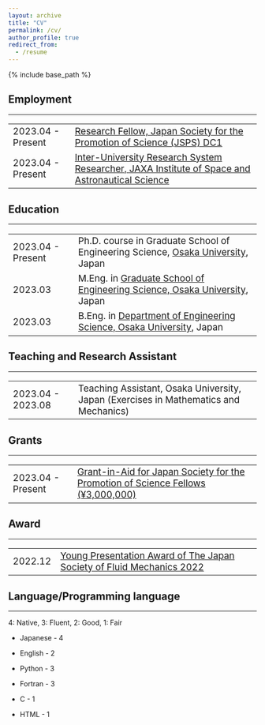 ```yaml
---
layout: archive
title: "CV"
permalink: /cv/
author_profile: true
redirect_from:
  - /resume
---
```


{% include base_path %}

## Employment
----
<table style="border:none;font-size: 14pt;cellspacing=0">
    <tr style="border:none;">
        <td style="border:none;">2023.04 - Present</td><td style="border:none;"><a href="https://www.jsps.go.jp/english/e-pd/">Research Fellow, Japan Society for the Promotion of Science (JSPS) DC1</a></td>
    </tr>
    <tr style="border:none;">
        <td style="border:none;">2023.04 - Present</td><td style="border:none;"><a href="https://www.isas.jaxa.jp/en/researchers/inter-university/">Inter-University Research System Researcher, JAXA Institute of Space and Astronautical Science</a></td>
    </tr>
</table>

## Education
----
<table style="border:none;font-size: 14pt;cellspacing=0">
    <tr style="border:none;">
        <td style="border:none;">2023.04 - Present</td><td style="border:none;">Ph.D. course in Graduate School of Engineering Science, <a href="https://www.es.osaka-u.ac.jp/en/">Osaka University</a>, Japan</td>
    </tr>
    <tr style="border:none;">
        <td style="border:none;">2023.03</td><td style="border:none;">M.Eng. in <a href="https://www.es.osaka-u.ac.jp/en/">Graduate School of Engineering Science, Osaka University</a>, Japan</td>
    </tr>
    <tr style="border:none;">
        <td style="border:none;">2023.03</td><td style="border:none;">B.Eng. in <a href="https://www.es.osaka-u.ac.jp/en/">Department of Engineering Science, Osaka University</a>, Japan</td>
    </tr>
</table>

## Teaching and Research Assistant
----
<table style="border:none;font-size: 14pt;cellspacing=0">
    <tr style="border:none;">
        <td style="border:none;">2023.04 - 2023.08</td><td style="border:none;">Teaching Assistant, Osaka University, Japan (Exercises in Mathematics and Mechanics)</td>
    </tr>
</table>

## Grants
----
<table style="border:none;font-size: 14pt;cellspacing=0">
    <tr style="border:none;">
        <td style="border:none;">2023.04 - Present</td><td style="border:none;"><a href="https://kaken.nii.ac.jp/grant/KAKENHI-PROJECT-23KJ1528/">Grant-in-Aid for Japan Society for the Promotion of Science Fellows (¥3,000,000)</a></td>
    </tr>
</table>

## Award
----
<table style="border:none;font-size: 14pt;cellspacing=0">
    <tr style="border:none;">
        <td style="border:none;">2022.12</td><td style="border:none;"><a href="https://www.nagare.or.jp/prize/6403/6802.html">Young Presentation Award of The Japan Society of Fluid Mechanics 2022</a></td>
    </tr>
</table>

## Language/Programming language
----
4: Native, 3: Fluent, 2: Good, 1: Fair

- Japanese - 4
- English - 2

- Python - 3
- Fortran - 3
- C - 1
- HTML - 1